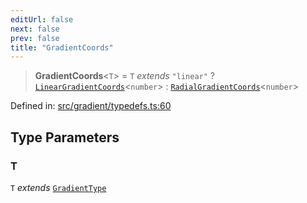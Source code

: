 ```yaml
---
editUrl: false
next: false
prev: false
title: "GradientCoords"
---
```


> **GradientCoords**\<`T`\> = `T` *extends* `"linear"` ? [`LinearGradientCoords`](/api/type-aliases/lineargradientcoords/)\<`number`\> : [`RadialGradientCoords`](/api/type-aliases/radialgradientcoords/)\<`number`\>

Defined in: [src/gradient/typedefs.ts:60](https://github.com/fabricjs/fabric.js/blob/fea1b29b7495d9634e300bd4bfa43de097745805/src/gradient/typedefs.ts#L60)

## Type Parameters

### T

`T` *extends* [`GradientType`](/api/type-aliases/gradienttype/)
